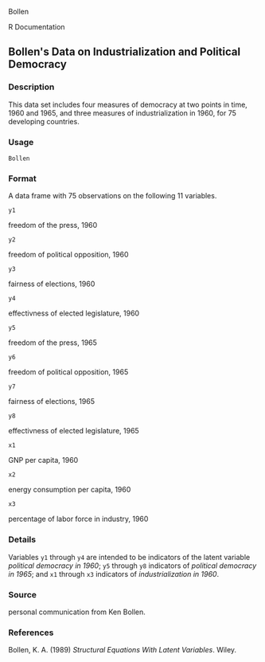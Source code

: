 Bollen

R Documentation

##  Bollen's Data on Industrialization and Political Democracy

### Description

This data set includes four measures of democracy at two points in time, 1960
and 1965, and three measures of industrialization in 1960, for 75 developing
countries.

### Usage

    Bollen

### Format

A data frame with 75 observations on the following 11 variables.

`y1`

freedom of the press, 1960

`y2`

freedom of political opposition, 1960

`y3`

fairness of elections, 1960

`y4`

effectivness of elected legislature, 1960

`y5`

freedom of the press, 1965

`y6`

freedom of political opposition, 1965

`y7`

fairness of elections, 1965

`y8`

effectivness of elected legislature, 1965

`x1`

GNP per capita, 1960

`x2`

energy consumption per capita, 1960

`x3`

percentage of labor force in industry, 1960

### Details

Variables `y1` through `y4` are intended to be indicators of the latent
variable _political democracy in 1960_; `y5` through `y8` indicators of
_political democracy in 1965_; and `x1` through `x3` indicators of
_industrialization in 1960_.

### Source

personal communication from Ken Bollen.

### References

Bollen, K. A. (1989) _Structural Equations With Latent Variables_. Wiley.


